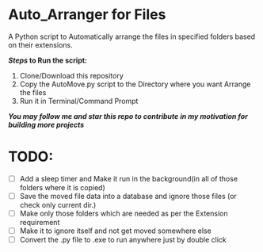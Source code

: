 # Auto_Arranger for Files

A Python script to Automatically arrange the files in specified folders based on their extensions.

**_Steps_ to Run the script:**

1. Clone/Download this repository
2. Copy the AutoMove.py script to the Directory where you want Arrange the files
3. Run it in Terminal/Command Prompt

**_You may follow me and star this repo to contribute in my motivation for building more projects_**

# TODO:

- [ ] Add a sleep timer and Make it run in the background(in all of those folders where it is copied)
- [ ] Save the moved file data into a database and ignore those files (or check only current dir.)
- [ ] Make only those folders which are needed as per the Extension requirement
- [ ] Make it to ignore itself and not get moved somewhere else
- [ ] Convert the .py file to .exe to run anywhere just by double click
